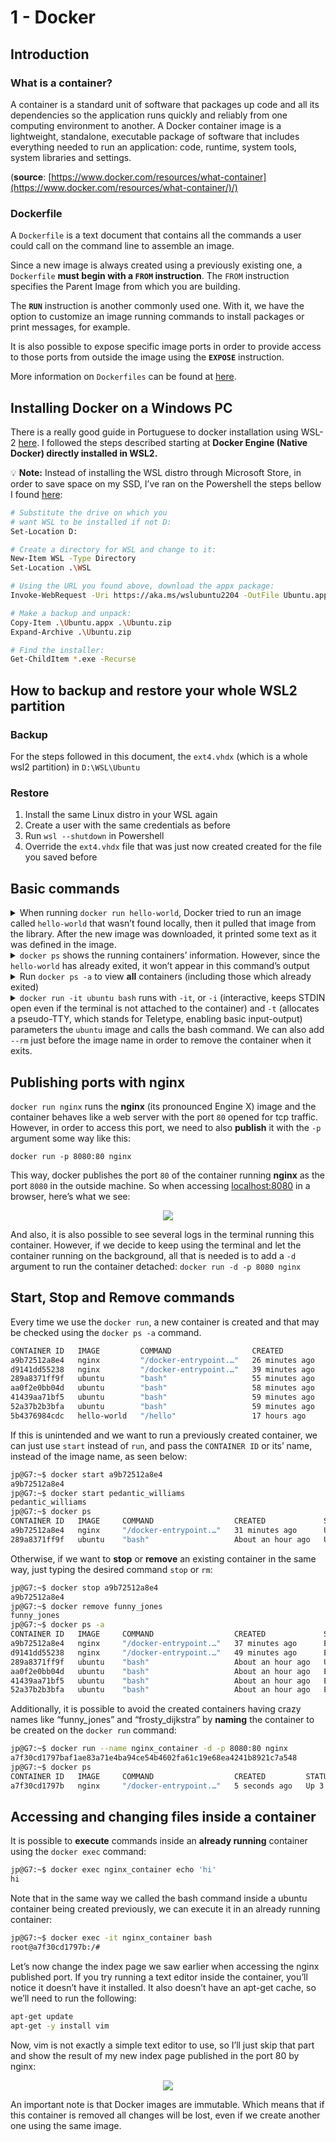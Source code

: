 # 1 - Docker

## Introduction

### What is a container?

A container is a standard unit of software that packages up code and all its dependencies so the application runs quickly and reliably from one computing environment to another. A Docker container image is a lightweight, standalone, executable package of software that includes everything needed to run an application: code, runtime, system tools, system libraries and settings.

(**source**: [https://www.docker.com/resources/what-container](https://www.docker.com/resources/what-container/)/)

### Dockerfile

A `Dockerfile` is a text document that contains all the commands a user could call on the command line to assemble an image.

Since a new image is always created using a previously existing one, a `Dockerfile` **must begin with a `FROM` instruction**. The `FROM` instruction specifies the Parent Image from which you are building.

The **`RUN`** instruction is another commonly used one. With it, we have the option to customize an image running commands to install packages or print messages, for example.

It is also possible to expose specific image ports in order to provide access to those ports from outside the image using the **`EXPOSE`** instruction.

More information on `Dockerfiles` can be found at [here](https://docs.docker.com/engine/reference/builder/).


## Installing Docker on a Windows PC

There is a really good guide in Portuguese to docker installation using WSL-2 [here](https://github.com/codeedu/wsl2-docker-quickstart#docker-engine-docker-nativo-diretamente-instalado-no-wsl2). I followed the steps described starting at **Docker Engine (Native Docker) directly installed in WSL2.**

💡 **Note:** Instead of installing the WSL distro through Microsoft Store, in order to save space on my SSD, I’ve ran on the Powershell the steps bellow I found [here](https://superuser.com/questions/1572834/is-there-any-way-to-install-wsl-on-non-c-drive):

```bash
# Substitute the drive on which you
# want WSL to be installed if not D:
Set-Location D:

# Create a directory for WSL and change to it:
New-Item WSL -Type Directory
Set-Location .\WSL

# Using the URL you found above, download the appx package:
Invoke-WebRequest -Uri https://aka.ms/wslubuntu2204 -OutFile Ubuntu.appx -UseBasicParsing

# Make a backup and unpack:
Copy-Item .\Ubuntu.appx .\Ubuntu.zip
Expand-Archive .\Ubuntu.zip

# Find the installer:
Get-ChildItem *.exe -Recurse
```

## How to backup and restore your whole WSL2 partition

### Backup

For the steps followed in this document, the `ext4.vhdx` (which is a whole wsl2 partition) in `D:\WSL\Ubuntu`

### Restore

1. Install the same Linux distro in your WSL again
2. Create a user with the same credentials as before
3. Run `wsl --shutdown` in Powershell
4. Override the `ext4.vhdx` file that was just now created created for the file you saved before


## Basic commands

<details> 
<summary>When running <code style="white-space:nowrap;">docker run hello-world</code>, Docker tried to run an image called <code style="white-space:nowrap;">hello-world</code> that wasn’t found locally, then it pulled that image from the library. After the new image was downloaded, it printed some text as it was defined in the image.</summary>
  
    Unable to find image 'hello-world:latest' locally
    latest: Pulling from library/hello-world
    2db29710123e: Pull complete
    Digest: sha256:ffb13da98453e0f04d33a6eee5bb8e46ee50d08ebe17735fc0779d0349e889e9
    Status: Downloaded newer image for hello-world:latest
    
    Hello from Docker!
    This message shows that your installation appears to be working correctly.
    
    To generate this message, Docker took the following steps:
     1. The Docker client contacted the Docker daemon.
     2. The Docker daemon pulled the "hello-world" image from the Docker Hub.
        (amd64)
     3. The Docker daemon created a new container from that image which runs the
        executable that produces the output you are currently reading.
     4. The Docker daemon streamed that output to the Docker client, which sent it
        to your terminal.
    
    To try something more ambitious, you can run an Ubuntu container with:
     $ docker run -it ubuntu bash
    
    Share images, automate workflows, and more with a free Docker ID:
     https://hub.docker.com/
    
    For more examples and ideas, visit:
     https://docs.docker.com/get-started/
  
</details>

<details> 
<summary><code style="white-space:nowrap;">docker ps</code> shows the running containers’ information. However, since the <code style="white-space:nowrap;">hello-world</code> has already exited, it won’t appear in this command’s output</summary>
  
    CONTAINER ID   IMAGE     COMMAND   CREATED   STATUS    PORTS     NAMES
  
</details>

<details> 
<summary>Run <code style="white-space:nowrap;">docker ps -a</code> to view <b>all</b> containers (including those which already exited)</summary>
  
    CONTAINER ID   IMAGE         COMMAND    CREATED          STATUS                      PORTS     NAMES
	5b4376984cdc   hello-world   "/hello"   32 minutes ago   Exited (0) 32 minutes ago             funny_jones
  
</details>

<details> 
<summary><code style="white-space:nowrap;">docker run -it ubuntu bash</code> runs with <code style="white-space:nowrap;">-it</code>, or <code style="white-space:nowrap;">-i</code> (interactive, keeps STDIN open even if the terminal is not attached to the container) and <code style="white-space:nowrap;">-t</code> (allocates a pseudo-TTY, which stands for Teletype, enabling basic input-output) parameters the <code style="white-space:nowrap;">ubuntu</code> image and calls the bash command. We can also add <code style="white-space:nowrap;">--rm</code> just before the image name in order to remove the container when it exits.</summary>
  
    root@289a8371ff9f:/#
  
</details>

## Publishing ports with nginx

`docker run nginx` runs the **nginx** (its pronounced Engine X) image and the container behaves like a web server with the port `80` opened for tcp traffic. However, in order to access this port, we need to also **publish** it with the `-p` argument some way like this:

`docker run -p 8080:80 nginx`

This way, docker publishes the port `80` of the container running **nginx** as the port `8080` in the outside machine. So when accessing [localhost:8080](http://localhost:8080) in a browser, here’s what we see:

<p align="center">
	<img src="https://user-images.githubusercontent.com/17324018/228924429-759b3ead-2008-41eb-a4d7-c8a0d50e7ca2.png" align="center">
</p>

And also, it is also possible to see several logs in the terminal running this container. However, if we decide to keep using the terminal and let the container running on the background, all that is needed is to add a `-d` argument to run the container detached: `docker run -d -p 8080 nginx`

## Start, Stop and Remove commands

Every time we use the `docker run`, a new container is created and that may be checked using the `docker ps -a` command.

```bash
CONTAINER ID   IMAGE         COMMAND                  CREATED          STATUS                        PORTS     NAMES
a9b72512a8e4   nginx         "/docker-entrypoint.…"   26 minutes ago   Exited (0) 11 minutes ago               wonderful_driscoll
d9141dd55238   nginx         "/docker-entrypoint.…"   39 minutes ago   Exited (0) 27 minutes ago               wonderful_carson
289a8371ff9f   ubuntu        "bash"                   55 minutes ago   Exited (0) 54 minutes ago               pedantic_williams
aa0f2e0bb04d   ubuntu        "bash"                   58 minutes ago   Exited (137) 56 minutes ago             busy_robinson
41439aa71bf5   ubuntu        "bash"                   59 minutes ago   Exited (0) 58 minutes ago               frosty_dijkstra
52a37b2b3bfa   ubuntu        "bash"                   59 minutes ago   Exited (0) 59 minutes ago               brave_mccarthy
5b4376984cdc   hello-world   "/hello"                 17 hours ago     Exited (0) 17 hours ago                 funny_jones
```

If this is unintended and we want to run a previously created container, we can just use `start` instead of `run`, and pass the `CONTAINER ID` or its’ name, instead of the image name, as seen below:

```bash
jp@G7:~$ docker start a9b72512a8e4
a9b72512a8e4
jp@G7:~$ docker start pedantic_williams
pedantic_williams
jp@G7:~$ docker ps
CONTAINER ID   IMAGE     COMMAND                  CREATED             STATUS          PORTS                                   NAMES
a9b72512a8e4   nginx     "/docker-entrypoint.…"   31 minutes ago      Up 34 seconds   0.0.0.0:8080->80/tcp, :::8080->80/tcp   wonderful_driscoll
289a8371ff9f   ubuntu    "bash"                   About an hour ago   Up 4 seconds                                            pedantic_williams
```

Otherwise, if we want to **stop** or **remove** an existing container in the same way, just typing the desired command `stop` or `rm`:

```bash
jp@G7:~$ docker stop a9b72512a8e4
a9b72512a8e4
jp@G7:~$ docker remove funny_jones
funny_jones
jp@G7:~$ docker ps -a
CONTAINER ID   IMAGE     COMMAND                  CREATED             STATUS                           PORTS     NAMES
a9b72512a8e4   nginx     "/docker-entrypoint.…"   37 minutes ago      Exited (0) About a minute ago              wonderful_driscoll
d9141dd55238   nginx     "/docker-entrypoint.…"   49 minutes ago      Exited (0) 37 minutes ago                  wonderful_carson
289a8371ff9f   ubuntu    "bash"                   About an hour ago   Up 5 minutes                               pedantic_williams
aa0f2e0bb04d   ubuntu    "bash"                   About an hour ago   Exited (137) About an hour ago             busy_robinson
41439aa71bf5   ubuntu    "bash"                   About an hour ago   Exited (0) About an hour ago               frosty_dijkstra
52a37b2b3bfa   ubuntu    "bash"                   About an hour ago   Exited (0) About an hour ago               brave_mccarthy
```

Additionally, it is possible to avoid the created containers having crazy names like “funny_jones” and “frosty_dijkstra” by **naming** the container to be created on the `docker run` command:

```bash
jp@G7:~$ docker run --name nginx_container -d -p 8080:80 nginx
a7f30cd1797baf1ae83a71e4ba94ce54b4602fa61c19e68ea4241b8921c7a548
jp@G7:~$ docker ps
CONTAINER ID   IMAGE     COMMAND                  CREATED         STATUS         PORTS                                   NAMES
a7f30cd1797b   nginx     "/docker-entrypoint.…"   5 seconds ago   Up 3 seconds   0.0.0.0:8080->80/tcp, :::8080->80/tcp   nginx_container
```

## Accessing and changing files inside a container

It is possible to **execute** commands inside an **already running** container using the `docker exec` command:

```bash
jp@G7:~$ docker exec nginx_container echo 'hi'
hi
```

Note that in the same way we called the bash command inside a ubuntu container being created previously, we can execute it in an already running container:

```bash
jp@G7:~$ docker exec -it nginx_container bash
root@a7f30cd1797b:/#
```

Let’s now change the index page we saw earlier when accessing the nginx published port. If you try running a text editor inside the container, you’ll notice it doesn’t have it installed. It also doesn’t have an apt-get cache, so we’ll need to run the following:

```bash
apt-get update
apt-get -y install vim
```

Now, vim is not exactly a simple text editor to use, so I’ll just skip that part and show the result of my new index page published in the port 80 by nginx:
<p align="center">
	<img src="https://user-images.githubusercontent.com/17324018/228926073-f67c206d-b11f-4626-88fc-dc4255c7b747.png" align="center">
</p>

An important note is that Docker images are immutable. Which means that if this container is removed all changes will be lost, even if we create another one using the same image.
